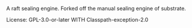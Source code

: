 A raft sealing engine. Forked off the manual sealing engine of substrate.

License: GPL-3.0-or-later WITH Classpath-exception-2.0
